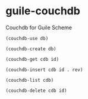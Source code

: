 # guile-couchdb
Couchdb for Guile Scheme

`(couchdb-use db)`

`(couchdb-create db)`

`(couchdb-get cdb id)`

`(couchdb-insert cdb id . rev)`

`(couchdb-list cdb)`

`(couchdb-delete cdb id)`
